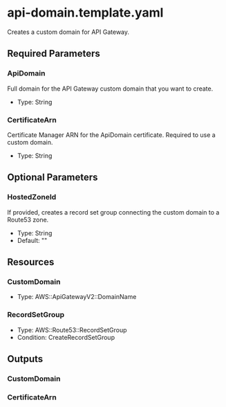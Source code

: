 # api-domain.template.yaml

Creates a custom domain for API Gateway.

## Required Parameters

### ApiDomain

Full domain for the API Gateway custom domain that you want to create.

- Type: String

### CertificateArn

Certificate Manager ARN for the ApiDomain certificate. Required to use a custom domain.

- Type: String

## Optional Parameters

### HostedZoneId

If provided, creates a record set group connecting the custom domain to a Route53 zone.

- Type: String
- Default: ""

## Resources

### CustomDomain

- Type: AWS::ApiGatewayV2::DomainName

### RecordSetGroup

- Type: AWS::Route53::RecordSetGroup
- Condition: CreateRecordSetGroup

## Outputs

### CustomDomain

### CertificateArn